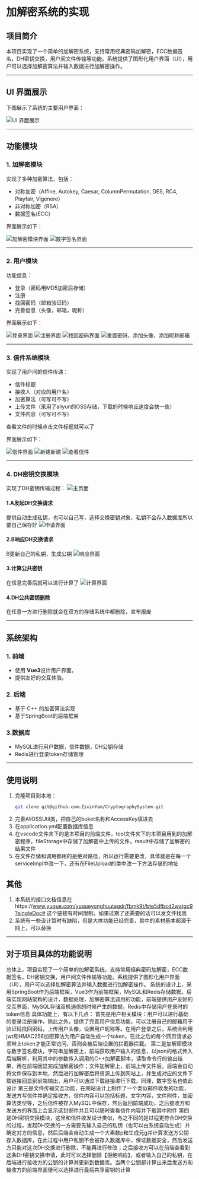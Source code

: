 # 加解密系统的实现

## 项目简介
本项目实现了一个简单的加解密系统，支持常用经典密码加解密，ECC数据签名，DH密钥交换，用户间文件传输等功能。系统提供了图形化用户界面（UI），用户可以选择加解密算法并输入数据进行加解密操作。

---

## UI 界面展示
下图展示了系统的主要用户界面：

![UI 界面展示](pic/main.png)

---

## 功能模块
### 1. 加解密模块
实现了多种加密算法，包括：
- 对称加密（Affine, Autokey, Caesar, ColumnPermutation, DES, RC4, Playfair, Vigenere）
- 非对称加密（RSA）
- 数据签名(ECC)


界面展示如下：

![加解密模块界面](pic/encrypt.png)
![数字签名界面](pic/signature.png)

---

### 2. 用户模块
功能信息：
- 登录（密码用MD5加密后存储）
- 注册
- 找回密码（邮箱验证码）
- 完善信息（头像，邮箱，昵称）

界面展示如下：

![登录界面](pic/logIn.png)
![注册界面](pic/register.png)
![找回密码界面](pic/findPassword.png)
![重置密码，添加头像，添加昵称邮箱](pic/information.png)

---

### 3. 信件系统模块
实现了用户间的信件传递：
- 信件标题
- 接收人（对应的用户名）
- 加密算法（可写可不写）
- 上传文件（采用了aliyun的OSS存储，下载的时候响应速度会快一些）
- 文件内容（可写可不写）

查看文件的时候点击文件标题就可以了

界面展示如下：

![信件界面](pic/note_main.png)
![新建新建](pic/note.png)
![查看信件](pic/check.png)

---

### 4. DH密钥交换模块
实现了DH密钥传输过程：
![主页面](pic/DH.png)
#### 1.A发起DH交换请求
提供自动生成私钥，也可以自己写，选择交换密钥对象，私钥不会存入数据库所以要自己保存好
![申请界面](pic/DH_add.png)

#### 2.B响应DH交换请求
B更新自己的私钥，生成公钥
![响应界面](pic/DH_update.png)

#### 3.计算公共密钥
在信息完善后就可以进行计算了
![计算界面](pic/DH_cal.png)

#### 4.DH公共密钥删除
在任意一方进行删除就会在双方的存储系统中都删除，宣布报废



---


## 系统架构
### 1. 前端
- 使用 **Vue3**设计用户界面。
- 提供友好的交互体验。

### 2. 后端
- 基于 C++ 的加密算法实现
- 基于SpringBoot的后端框架

### 3.数据库
- MySQL进行用户数据，信件数据，DH公钥存储
- Redis进行登录token存储管理

---

## 使用说明
1. 克隆项目到本地：
   ```bash
   git clone git@github.com:ZixinYan/CryptographySystem.git

2. 完善AliOSSUtil类，把自己的buket名称和AccessKey填进去
3. 在application.yml配置数据库信息
4. 在vscode文件夹下的是本项目的前端文件，tool文件夹下的本项目用到的加解密程序，fileStorage中存储了加解密中上传的文件，result中存储了加解密的结果文件
5. 在文件存储和调用都用的是绝对路径，所以运行需要更改，具体就是在每一个serviceImpl中改一下，还有在FileUpload的类中改一下方法存储的地址

## 其他
1. 本系统的接口文档信息在https://www.yuque.com/yuqueyonghuutagdr/fbmk9t/bte5dfbcd2watgc9?singleDoc#
   这个链接有时间限制，如果过期了还需要的话可以发文件找我
3. 系统有一些设计暂时有缺陷，但是大体功能已经完善，其中的素材基本都源于网上，可以替换

---
## 对于项目具体的功能说明
总体上，项目实现了一个简单的加解密系统，支持常用经典密码加解密，ECC数据签名，DH密钥交换，用户间文件传输等功能。系统提供了图形化用户界面（UI），用户可以选择加解密算法并输入数据进行加解密操作。
系统的设计上，采用SpringBoot作为后端框架，Vue3作为前端框架，MySQL和Redis存储数据。后端实现网站架构的设计，数据处理，加解密算法调用的功能，前端提供用户友好的交互界面，MySQL存储双机通信的时候产生的数据，Redis中存储用户登录时的token信息
具体功能上，有以下几点：
首先是用户相关模块：用户可以进行基础的登录注册操作，除此之外，提供了完善用户信息功能，可以注册自己的邮箱用于验证码找回密码，上传用户头像，设置用户昵称等。在用户登录之后，系统会利用jwt和HMAC256加密算法为用户自动生成一个token，在此之后的每个网页请求必须带上token才能正常访问，否则会被后端设置的拦截器拦截。
第二是加解密模块与数字签名模块，字符串加解密上，前端获取用户输入的信息，以json的格式传入后端解析，利用其中的参数传入调用的C++加解密脚本，读取命令行的输出结果，再在前端回显完成加解密操作；文件加解密上，前端上传文件后，后端会自动将文件保存到本地，然后进行加解密后将资源上传到网站上，并生成对应的文件下载链接回显到前端输出，用户可以通过下载链接进行下载。同理，数字签名也依此设计
第三是文件传输交互功能，在网站设计上制作了一个类似邮件收发的功能，发送方写信件并确定接收方，信件内容可以包括标题，文字内容，文件附件，加密算法类型等，之后信件被存入MySQL中保存，然后返回前端成功，之后接收方和发送方的界面上会显示这封邮件并且可以随时查看信件内容并下载其中附件
第四是DH密钥交换模块，这里和信件收发设计类似，与之不同的是过程更符合DH交换的过程，发起DH交换的一方需要先输入自己的私钥（也可以由系统自动生成）并确定对方的信息，然后后端会自动生成一个大素数p和生成元g并计算发送方公钥存入数据库，在此过程中用户私钥不会被存入数据库中，保证数据安全，然后发送方只能对这次DH交换进行删除，不能再进行修改；之后接收方可以在前端查看到这条DH密钥交换申请，此时可以选择删除【拒绝响应】，或者输入自己的私钥，在后端进行接收方的公钥的计算并更新到数据库。当两个公钥都计算出来后发送方和接收方的前端界面便可以选择进行最后共享密钥的计算
